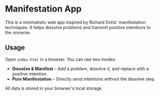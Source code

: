# Manifestation App

This is a minimalistic web app inspired by Richard Dotts' manifestation techniques. It helps dissolve problems and transmit positive intentions to the universe.

## Usage

Open `index.html` in a browser. You can use two modes:

- **Dissolve & Manifest** – Add a problem, dissolve it, and replace with a positive intention.
- **Pure Manifestation** – Directly send intentions without the dissolve step.

All data is stored in your browser's local storage.
